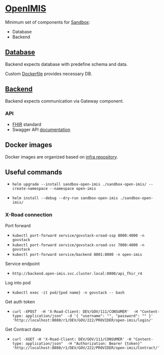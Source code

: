# [OpenIMIS](https://github.com/openimis) 

Minimum set of components for [Sandbox](https://github.com/GovStackWorkingGroup/sandbox):

* Database
* Backend
## [Database](https://github.com/openimis/database_postgresql) 

Backend expects database with predefine schema and data.

Custom [Dockerfile](https://github.com/openimis/database_postgresql/blob/main/Dockerfile) provides necessary DB.

## [Backend](https://github.com/openimis/openimis-be_py.git)

Backend expects communication via Gateway component.

### API

* [FHIR](https://en.wikipedia.org/wiki/Fast_Healthcare_Interoperability_Resources) standard
* Swagger API [documentation](https://dev-mssql.s1.openimis.org/api/api_fhir_r4/docs/swagger/) 


## Docker images

Docker images are organized based on [infra repository](https://github.com/GovStackWorkingGroup/sandbox-infra).

## Useful commands

* `helm upgrade --install sandbox-open-imis ./sandbox-open-imis/ --create-namespace --namespace open-imis`

* `helm install --debug --dry-run sandbox-open-imis ./sandbox-open-imis/`

### X-Road connection 

Port forward
* `kubectl port-forward service/govstack-xroad-ssp 8000:4000 -n govstack`
* `kubectl port-forward service/govstack-xroad-ssc 7000:4000 -n govstack`
* `kubectl port-forward service/backend 8001:8000 -n open-imis`

Service endpoint
* `http://backend.open-imis.svc.cluster.local:8000/api_fhir_r4`

Log into pod
* `kubectl exec -it pod/{pod name} -n govstack -- bash`

Get auth token
* `curl -XPOST 
-H 'X-Road-Client: DEV/GOV/111/CONSUMER' 
-H "Content-type: application/json" 
-d '{ "username": "", "password": "" }'
'http://localhost:8080/r1/DEV/GOV/222/PROVIDER/open-imis/login/'`

Get Contract data
* `curl -XGET
-H 'X-Road-Client: DEV/GOV/111/CONSUMER'
-H "Content-type: application/json" 
-H "Authorization: Bearer {token}"
'http://localhost:8080/r1/DEV/GOV/222/PROVIDER/open-imis/Contract/'`